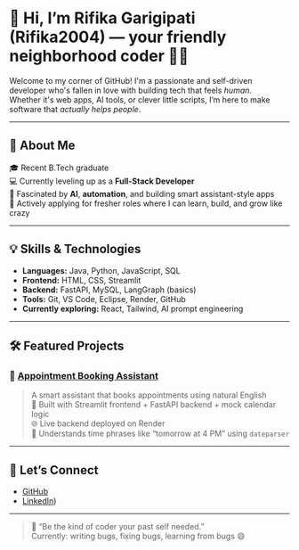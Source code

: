 # 👋 Hi, I’m Rifika Garigipati (Rifika2004) — your friendly neighborhood coder 🤖✨

Welcome to my corner of GitHub! I'm a passionate and self-driven developer who's fallen in love with building tech that feels *human*.  
Whether it's web apps, AI tools, or clever little scripts, I’m here to make software that *actually helps people*.

---

## 💼 About Me

🎓 Recent B.Tech graduate  
💻 Currently leveling up as a **Full-Stack Developer**  
🧠 Fascinated by **AI**, **automation**, and building smart assistant-style apps  
🚀 Actively applying for fresher roles where I can learn, build, and grow like crazy

---

## 💡 Skills & Technologies

- **Languages:** Java, Python, JavaScript, SQL  
- **Frontend:** HTML, CSS, Streamlit  
- **Backend:** FastAPI, MySQL, LangGraph (basics)  
- **Tools:** Git, VS Code, Eclipse, Render, GitHub  
- **Currently exploring:** React, Tailwind, AI prompt engineering

---

## 🛠️ Featured Projects

### 🔹 [Appointment Booking Assistant](https://appointment-assistant-2p8sadtwbzcedjozhxxmdh.streamlit.app/)
> A smart assistant that books appointments using natural English  
> 🧠 Built with Streamlit frontend + FastAPI backend + mock calendar logic  
> 🌐 Live backend deployed on Render  
> 🤯 Understands time phrases like “tomorrow at 4 PM” using `dateparser`

---

## 🔗 Let’s Connect

- [GitHub](https://github.com/Rifika2004)
- [LinkedIn](https://www.linkedin.com/in/rifika-garigipati))

---

> 💬 “Be the kind of coder your past self needed.”  
> Currently: writing bugs, fixing bugs, learning from bugs 😄
